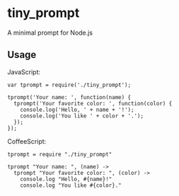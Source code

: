 tiny_prompt
===========

A minimal prompt for Node.js

Usage
-----

JavaScript:

    var tprompt = require('./tiny_prompt');

    tprompt('Your name: ', function(name) {
      tprompt('Your favorite color: ', function(color) {
        console.log('Hello, ' + name + '!');
        console.log('You like ' + color + '.');
      });
    });

CoffeeScript:

    tprompt = require "./tiny_prompt"

    tprompt "Your name: ", (name) ->
      tprompt "Your favorite color: ", (color) ->
        console.log "Hello, #{name}!"
        console.log "You like #{color}."
